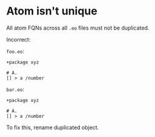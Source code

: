 # Atom isn't unique

All atom FQNs across all `.eo` files must not be duplicated.

Incorrect:

`foo.eo`:

```eo
+package xyz

# A.
[] > a /number
```

`bar.eo`:

```eo
+package xyz

# A.
[] > a /number
```

To fix this, rename duplicated object.